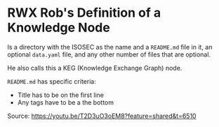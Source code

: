# RWX Rob's Definition of a Knowledge Node

Is a directory with the ISOSEC as the name and a `README.md` file in it, an optional `data.yaml` file, and any other number of files that are optional.

He also calls this a KEG (Knowledge Exchange Graph) node.

`README.md` has specific criteria:
- Title has to be on the first line
- Any tags have to be a the bottom

Source: https://youtu.be/T2D3uO3oEM8?feature=shared&t=6510

